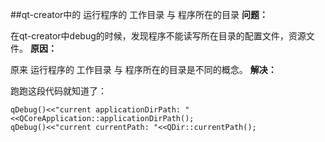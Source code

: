 ##qt-creator中的 运行程序的 工作目录 与 程序所在的目录
**问题：**

在qt-creator中debug的时候，发现程序不能读写所在目录的配置文件，资源文件。
**原因：**

原来 运行程序的 工作目录 与 程序所在的目录是不同的概念。
**解决：**

跑跑这段代码就知道了：

    qDebug()<<"current applicationDirPath: "<<QCoreApplication::applicationDirPath();
    qDebug()<<"current currentPath: "<<QDir::currentPath();

